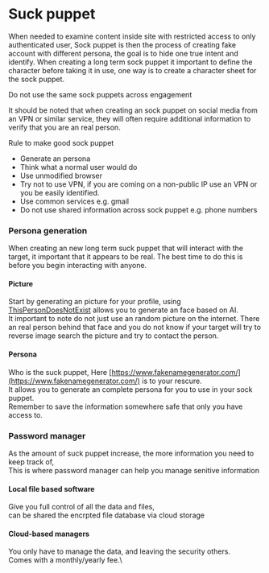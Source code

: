 # Suck puppet



When needed to examine content inside site with restricted access to only authenticated user, Sock puppet is then the process of creating fake account with different persona, the goal is to hide one true intent and identify. When creating a long term sock puppet it important to define the character before taking it in use, one way is to create a character sheet for the sock puppet.

Do not use the same sock puppets across engagement

It should be noted that when creating an sock puppet on social media from an VPN or similar service, they will often require additional information to verify that you are an real person.

Rule to make good sock puppet

* Generate an persona
* Think what a normal user would do
* Use unmodified browser
* Try not to use VPN, if you are coming on a non-public IP use an VPN or you be easily identified.
* Use common services e.g. gmail
* Do not use shared information across sock puppet e.g. phone numbers

### Persona generation

When creating an new long term suck puppet that will interact with the target, it important that it appears to be real. The best time to do this is before you begin interacting with anyone.

#### Picture

Start by generating an picture for your profile, using [ThisPersonDoesNotExist](https://www.thispersondoesnotexist.com/) allows you to generate an face based on AI.\
It important to note do not just use an random picture on the internet. There an real person behind that face and you do not know if your target will try to reverse image search the picture and try to contact the person.

#### Persona

Who is the suck puppet, Here [https://www.fakenamegenerator.com/](https://www.fakenamegenerator.com/) is to your rescure. \
It allows you to generate an complete persona for you to use in your sock puppet. \
Remember to save the information somewhere safe that only you have access to.

### Password manager

As the amount of suck puppet increase, the more information you need to keep track of, \
This is where password manager can help you manage senitive information

#### Local file based software

Give you full control of all the data and files,\
can be shared the encrpted file database via cloud storage

#### Cloud-based managers

You only have to manage the data, and leaving the security others. \
Comes with a monthly/yearly fee.\
